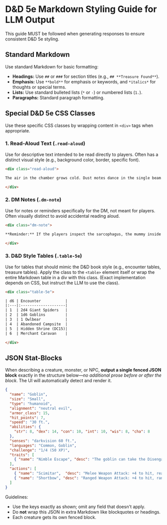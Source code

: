 # D&D 5e Markdown Styling Guide for LLM Output

This guide MUST be followed when generating responses to ensure consistent D&D 5e styling.

## Standard Markdown

Use standard Markdown for basic formatting:

*   **Headings:** Use `##` or `###` for section titles (e.g., `## **Treasure Found**`).
*   **Emphasis:** Use `**bold**` for emphasis or keywords, and `*italics*` for thoughts or special terms.
*   **Lists:** Use standard bulleted lists (`*` or `-`) or numbered lists (`1.`).
*   **Paragraphs:** Standard paragraph formatting.

## Special D&D 5e CSS Classes

Use these specific CSS classes by wrapping content in `<div>` tags when appropriate.

### 1. Read-Aloud Text (`.read-aloud`)

Use for descriptive text intended to be read directly to players. Often has a distinct visual style (e.g., background color, border, specific font).

```html
<div class="read-aloud">

The air in the chamber grows cold. Dust motes dance in the single beam of light filtering through a crack in the ceiling. Ahead, you see a crumbling stone sarcophagus, its lid slightly ajar. A faint scratching sound emanates from within...

</div>
```

### 2. DM Notes (`.dm-note`)

Use for notes or reminders specifically for the DM, not meant for players. Often visually distinct to avoid accidental reading aloud.

```html
<div class="dm-note">

**Reminder:** If the players inspect the sarcophagus, the mummy inside will animate. Remember its vulnerability to fire. Check PC passive Perception scores against DC 13 to notice the hidden pressure plate trap in front of the sarcophagus.

</div>
```

### 3. D&D Style Tables (`.table-5e`)

Use for tables that should mimic the D&D book style (e.g., encounter tables, treasure tables). Apply the class to the `<table>` element itself or wrap the entire Markdown table in a div with this class. (Exact implementation depends on CSS, but instruct the LLM to use the class).

```html
<div class="table-5e">

| d6 | Encounter           |
|:---|:--------------------|
| 1  | 2d4 Giant Spiders   |
| 2  | 1d6 Goblins         |
| 3  | 1 Owlbear           |
| 4  | Abandoned Campsite  |
| 5  | Hidden Shrine (DC15)|
| 6  | Merchant Caravan    |

</div>
```

## JSON Stat-Blocks

When describing a creature, monster, or NPC, **output a single fenced JSON block** exactly in the structure below—_no additional prose before or after the block_. The UI will automatically detect and render it.

```json
{
  "name": "Goblin",
  "size": "Small",
  "type": "humanoid",
  "alignment": "neutral evil",
  "armor_class": 15,
  "hit_points": 7,
  "speed": "30 ft.",
  "abilities": {
    "str": 8, "dex": 14, "con": 10, "int": 10, "wis": 8, "cha": 8
  },
  "senses": "darkvision 60 ft.",
  "languages": "Common, Goblin",
  "challenge": "1/4 (50 XP)",
  "traits": [
    { "name": "Nimble Escape", "desc": "The goblin can take the Disengage or Hide action as a bonus action." }
  ],
  "actions": [
    { "name": "Scimitar",  "desc": "Melee Weapon Attack: +4 to hit, reach 5 ft., one target. Hit: 5 (1d6+2) slashing." },
    { "name": "Shortbow", "desc": "Ranged Weapon Attack: +4 to hit, range 80/320 ft., one target. Hit: 5 (1d6+2) piercing." }
  ]
}
```

Guidelines:
- Use the keys exactly as shown; omit any field that doesn't apply.
- Do **not** wrap this JSON in extra Markdown like blockquotes or headings.
- Each creature gets its own fenced block. 